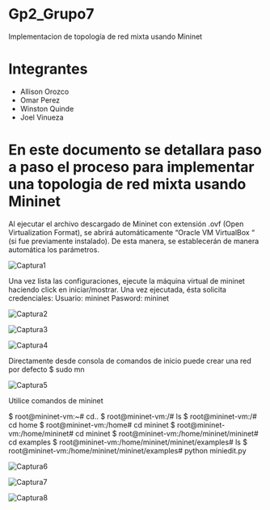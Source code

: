 # Gp2_Grupo7
Implementacion de topología de red mixta usando Mininet

# Integrantes
- Allison Orozco
- Omar Perez
- Winston Quinde
- Joel Vinueza

# En este documento se detallara paso a paso el proceso para implementar una topologia de red mixta usando Mininet

Al ejecutar el archivo descargado de Mininet con extensión .ovf (Open Virtualization Format), se abrirá automáticamente “Oracle VM VirtualBox “ (si fue previamente instalado). De esta manera, se establecerán de manera automática los parámetros.

![Captura1](https://github.com/JoelVinueza/Gp2_Grupo7/blob/main/Cap1.jpeg)


Una vez lista las configuraciones, ejecute la máquina virtual de mininet haciendo click en iniciar/mostrar. Una vez ejecutada, ésta solicita credenciales:
Usuario: mininet	Pasword: mininet

![Captura2](https://github.com/JoelVinueza/Gp2_Grupo7/blob/main/Cap2.jpeg)

![Captura3](https://github.com/JoelVinueza/Gp2_Grupo7/blob/main/Cap3.jpeg)

![Captura4](https://github.com/JoelVinueza/Gp2_Grupo7/blob/main/Cap4.jpeg)


Directamente desde consola de comandos de inicio puede crear una red por defecto $ sudo mn

![Captura5](https://github.com/JoelVinueza/Gp2_Grupo7/blob/main/Cap5.jpeg)


Utilice comandos de mininet

$ root@mininet-vm:~# cd..
$ root@mininet-vm:/# ls
$ root@mininet-vm:/# cd home
$ root@mininet-vm:/home# cd mininet
$ root@mininet-vm:/home/mininet# cd mininet
$ root@mininet-vm:/home/mininet/mininet# cd examples
$ root@mininet-vm:/home/mininet/mininet/examples# ls
$ root@mininet-vm:/home/mininet/mininet/examples# python miniedit.py

![Captura6](https://github.com/JoelVinueza/Gp2_Grupo7/blob/main/Cap6.jpeg)

![Captura7](https://github.com/JoelVinueza/Gp2_Grupo7/blob/main/Cap7.jpeg)

![Captura8](https://github.com/JoelVinueza/Gp2_Grupo7/blob/main/Cap8.jpeg)
